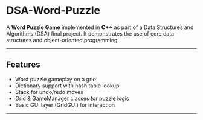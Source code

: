 # DSA-Word-Puzzle


A **Word Puzzle Game** implemented in **C++** as part of a Data Structures and Algorithms (DSA) final project. It demonstrates the use of core data structures and object-oriented programming.

---

## Features
- Word puzzle gameplay on a grid  
- Dictionary support with hash table lookup  
- Stack for undo/redo moves  
- Grid & GameManager classes for puzzle logic  
- Basic GUI layer (GridGUI) for interaction  

---

